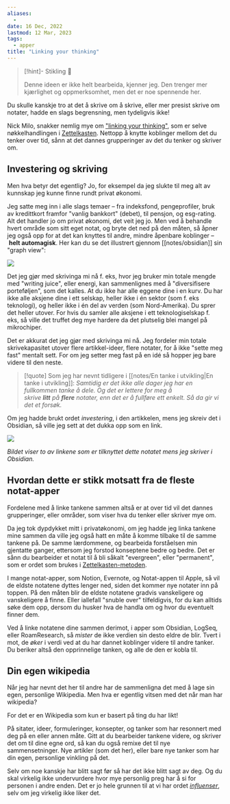 ```yaml
---
aliases:
  - 
date: 16 Dec, 2022
lastmod: 12 Mar, 2023
tags:
  - apper
title: "Linking your thinking"
---
```

> [!hint]- Stikling 🌿
>
> Denne ideen er ikke helt bearbeida, kjenner jeg. Den trenger mer kjærlighet og oppmerksomhet, men det er noe spennende her.

Du skulle kanskje tro at det å skrive om å skrive, eller mer presist skrive om notater, hadde en slags begrensning, men tydeligvis ikke!

Nick Milo, snakker nemlig mye om ["linking your thinking"](https://youtu.be/QgbLb6QCK88?t=155&ref=simen-skriver), som er selve nøkkelhandlingen i [Zettelkasten](https://www.simenskriver.no/zettelkasten/). Nettopp å knytte koblinger mellom det du tenker over tid, sånn at det dannes grupperinger av det du tenker og skriver om.

## Investering og skriving

Men hva betyr det egentlig? Jo, for eksempel da jeg slukte til meg alt av kunnskap jeg kunne finne rundt privat økonomi.

Jeg satte meg inn i alle slags temaer – fra indeksfond, pengeprofiler, bruk av kredittkort framfor "vanlig bankkort" (debet), til pensjon, og esg-rating. Alt det handler jo om privat økonomi, det veit jeg jo. Men ved å behandle hvert område som sitt eget notat, og bryte det ned på den måten, så åpner jeg også opp for at det kan knyttes til andre, mindre åpenbare koblinger – **helt automagisk**. Her kan du se det illustrert gjennom [[notes/obsidian]] sin "graph view":

![](https://www.simenskriver.no/content/images/2022/12/CleanShot-2022-12-16-at-08.38.25@2x.png)

Det jeg gjør med skrivinga mi nå f. eks, hvor jeg bruker min totale mengde med "writing juice", eller energi, kan sammenlignes med å "diversifisere porteføljen", som det kalles. At du ikke har alle eggene dine i en kurv. Du har ikke alle aksjene dine i ett selskap, heller ikke i én sektor (som f. eks teknologi), og heller ikke i én del av verden (som Nord-Amerika). Du sprer det heller utover. For hvis du samler alle aksjene i ett teknologiselskap f. eks, så ville det truffet deg mye hardere da det plutselig blei mangel på mikrochiper.

Det er akkurat det jeg gjør med skrivinga mi nå. Jeg fordeler min totale skrivekapasitet utover flere artikkel-ideer, flere notater, for å ikke "sette meg fast" mentalt sett. For om jeg setter meg fast på en idé så hopper jeg bare videre til den neste.

> [!quote] Som jeg har nevnt tidligere i [[notes/En tanke i utvikling|En tanke i utvikling]]:
*Samtidig er det ikke alle dager jeg har en fullkommen tanke å dele. Og det er lettere for meg å skrive __litt__ på __flere__ notater, enn det er å fullføre ett enkelt. Så da gir vi det et forsøk.*

Om jeg hadde brukt ordet _investering_, i den artikkelen, mens jeg skreiv det i Obsidian, så ville jeg sett at det dukka opp som en link.

![](https://www.simenskriver.no/content/images/2022/12/CleanShot-2022-12-16-at-07.39.15@2x.png)

*Bildet viser to av linkene som er tilknyttet dette notatet mens jeg skriver i Obsidian.*

## Hvordan dette er stikk motsatt fra de fleste notat-apper

Fordelene med å linke tankene sammen altså er at over tid vil det dannes grupperinger, eller områder, som viser hva du tenker eller skriver mye om.

Da jeg tok dypdykket mitt i privatøkonomi, om jeg hadde jeg linka tankene mine sammen da ville jeg også hatt en måte å komme tilbake til de samme tankene på. De samme lærdommene, og bearbeida forståelsen min gjentatte ganger, ettersom jeg forstod konseptene bedre og bedre. Det er sånn du bearbeider et notat til å bli såkalt "evergreen", eller "permanent", som er ordet som brukes i [Zettelkasten-metoden](https://www.simenskriver.no/zettelkasten/).

I mange notat-apper, som Notion, Evernote, og Notat-appen til Apple, så vil de eldste notatene dyttes lenger ned, siden det kommer nye notater inn på toppen. På den måten blir de eldste notatene gradvis vanskeligere og vanskeligere å finne. Eller iallefall "snuble over" tilfeldigvis, for du kan alltids søke dem opp, dersom du husker hva de handla om og hvor du eventuelt finner dem.

Ved å linke notatene dine sammen derimot, i apper som Obsidian, LogSeq, eller RoamResearch, så _mister_ de ikke verdien sin desto eldre de blir. Tvert i mot, de _øker_ i verdi ved at du har dannet koblinger videre til andre tanker. Du beriker altså den opprinnelige tanken, og alle de den er kobla til.

## Din egen wikipedia

Når jeg har nevnt det her til andre har de sammenligna det med å lage sin egen, personlige Wikipedia. Men hva er egentlig vitsen med det når man har wikipedia?

For det er en Wikipedia som kun er basert på ting du har likt!

På sitater, ideer, formuleringer, konsepter, og tanker som har resonnert med deg på en eller annen måte. Gitt at du bearbeider tankene videre, og skriver det om til dine egne ord, så kan du også remixe det til nye sammensetninger. Nye artikler (som det her), eller bare nye tanker som har din egen, personlige vinkling på det.

Selv om noe kanskje har blitt sagt før så har det ikke blitt sagt av deg. Og du skal virkelig ikke undervurdere hvor mye personlig preg har å si for personen i andre enden. Det er jo hele grunnen til at vi har ordet _[influenser](https://snl.no/influenser?ref=simen-skriver)_, selv om jeg virkelig ikke liker det.
